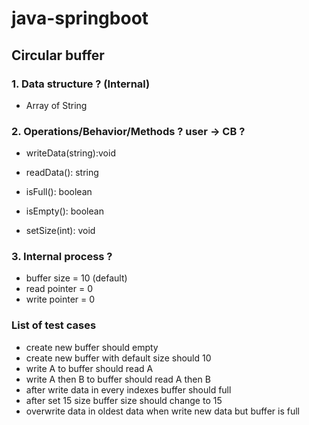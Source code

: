 # java-springboot

## Circular buffer

### 1. Data structure ? (Internal)
+ Array of String

### 2. Operations/Behavior/Methods ? user -> CB ?
+ writeData(string):void

+ readData(): string

+ isFull(): boolean

+ isEmpty(): boolean

+ setSize(int): void

### 3. Internal process ?
+ buffer size = 10 (default)
+ read pointer = 0
+ write pointer = 0

### List of test cases
+ create new buffer should empty
+ create new buffer with default size should 10
+ write A to buffer should read A
+ write A then B to buffer should read A then B
+ after write data in every indexes buffer should full
+ after set 15 size buffer size should change to 15
+ overwrite data in oldest data when write new data but buffer is full
